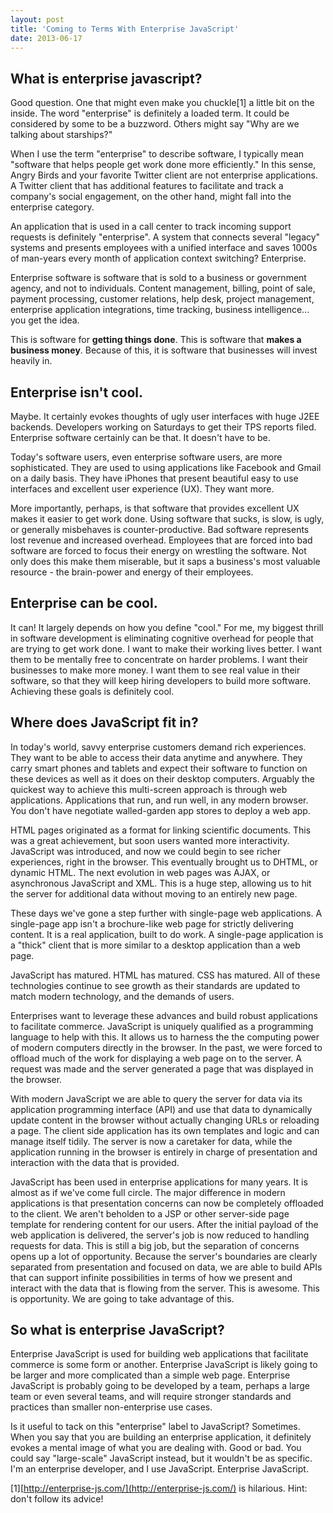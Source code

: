 ```yaml
---
layout: post
title: 'Coming to Terms With Enterprise JavaScript'
date: 2013-06-17
---
```


## What is enterprise javascript?

Good question. One that might even make you chuckle[1] a little bit on the inside.
The word "enterprise" is definitely a loaded term. It could be considered by
some to be a buzzword. Others might say "Why are we talking about starships?"

When I use the term "enterprise" to describe software, I typically mean
"software that helps people get work done more efficiently." In this sense,
Angry Birds and your favorite Twitter client are not enterprise applications. A
Twitter client that has additional features to facilitate and track a company's
social engagement, on the other hand, might fall into the enterprise category.

An application that is used in a call center to track incoming support requests
is definitely "enterprise". A system that connects several "legacy" systems and
presents employees with a unified interface and saves 1000s of man-years every
month of application context switching? Enterprise.

Enterprise software is software that is sold to a business or government agency,
and not to individuals. Content management, billing, point of sale, payment
processing, customer relations, help desk, project management, enterprise
application integrations, time tracking, business intelligence... you get the
idea.

This is software for **getting things done**. This is software that **makes a business
money**. Because of this, it is software that businesses will invest heavily in.

## Enterprise isn't cool.

Maybe. It certainly evokes thoughts of ugly user interfaces with huge J2EE
backends. Developers working on Saturdays to get their TPS reports filed.
Enterprise software certainly can be that. It doesn't have to be.

Today's software users, even enterprise software users, are more sophisticated.
They are used to using applications like Facebook and Gmail on a daily basis.
They have iPhones that present beautiful easy to use interfaces and excellent
user experience (UX). They want more.

More importantly, perhaps, is that software that provides excellent UX makes it
easier to get work done. Using software that sucks, is slow, is ugly, or
generally misbehaves is counter-productive. Bad software represents lost revenue
and increased overhead. Employees that are forced into bad software are forced
to focus their energy on wrestling the software. Not only does this make them
miserable, but it saps a business's most valuable resource - the brain-power and
energy of their employees.

## Enterprise can be cool.

It can! It largely depends on how you define "cool." For me, my biggest thrill
in software development is eliminating cognitive overhead for people that are
trying to get work done. I want to make their working lives better. I want them
to be mentally free to concentrate on harder problems. I want their businesses
to make more money. I want them to see real value in their software, so that
they will keep hiring developers to build more software. Achieving these goals
is definitely cool.

## Where does JavaScript fit in?

In today's world, savvy enterprise customers demand rich experiences. They want
to be able to access their data anytime and anywhere. They carry smart phones
and tablets and expect their software to function on these devices as well as it
does on their desktop computers.
Arguably the quickest way to achieve this multi-screen approach is through web
applications. Applications that run, and run well, in any modern browser. You
don't have negotiate walled-garden app stores to deploy a web app.

HTML pages originated as a format for linking scientific documents. This was a
great achievement, but soon users wanted more interactivity. JavaScript was
introduced, and now we could begin to see richer experiences, right in the
browser. This eventually brought us to DHTML, or dynamic HTML. The next
evolution in web pages was AJAX, or asynchronous JavaScript and XML. This is a
huge step, allowing us to hit the server for additional data without moving to
an entirely new page.

These days we've gone a step further with single-page web applications. A
single-page app isn't a brochure-like web page for strictly delivering content.
It is a real application, built to do work. A single-page application is a
"thick" client that is more similar to a desktop application than a web page.

JavaScript has matured. HTML has matured. CSS has matured. All of these
technologies continue to see growth as their standards are updated to match
modern technology, and the demands of users.

Enterprises want to leverage these advances and build robust applications to
facilitate commerce. JavaScript is uniquely qualified as a programming language
to help with this. It allows us to harness the the computing power of modern
computers directly in the browser. In the past, we were forced to offload much
of the work for displaying a web page on to the server. A request was made and
the server generated a page that was displayed in the browser.

With modern JavaScript we are able to query the server for data via its
application programming interface (API) and use that data to dynamically update
content in the browser without actually changing URLs or reloading a page. The
client side application has its own templates and logic and can manage itself
tidily. The server is now a caretaker for data, while the application running in
the browser is entirely in charge of presentation and interaction with the data
that is provided.

JavaScript has been used in enterprise applications for many years. It is almost
as if we've come full circle. The major difference in modern applications is
that presentation concerns can now be completely offloaded to the client. We
aren't beholden to a JSP or other server-side page template for rendering
content for our users. After the initial payload of the web application is
delivered, the server's job is now reduced to handling requests for data. This
is still a big job, but the separation of concerns opens up a lot of
opportunity. Because the server's boundaries are clearly separated from
presentation and focused on data, we are able to build APIs that can support
infinite possibilities in terms of how we present and interact with the data
that is flowing from the server.
This is awesome. This is opportunity. We are going to take advantage of this.

## So what is enterprise JavaScript?

Enterprise JavaScript is used for building web applications that facilitate
commerce is some form or another. Enterprise JavaScript is likely going to be
larger and more complicated than a simple web page. Enterprise JavaScript is
probably going to be developed by a team, perhaps a large team or even several
teams, and will require stronger standards and practices than smaller
non-enterprise use cases.

Is it useful to tack on this "enterprise" label to JavaScript? Sometimes. When
you say that you are building an enterprise application, it definitely evokes a
mental image of what you are dealing with. Good or bad. You could say
"large-scale" JavaScript instead, but it wouldn't be as specific. I'm an
enterprise developer, and I use JavaScript. Enterprise JavaScript.

[1][http://enterprise-js.com/](http://enterprise-js.com/) is hilarious. Hint:
don't follow its advice!
